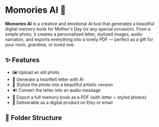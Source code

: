 # Momories AI 💖

**Momories AI** is a creative and emotional AI tool that generates a beautiful digital memory book for Mother's Day (or any special occasion). From a simple photo, it creates a personalized letter, stylized images, audio narration, and exports everything into a lovely PDF — perfect as a gift for your mom, grandma, or loved one.

## ✨ Features

- 🖼️ Upload an old photo
- 📝 Generate a heartfelt letter with AI
- 🎨 Stylize the photo into a beautiful artistic version
- 🔊 Convert the letter into an audio message
- 📘 Export a full memory book as a PDF (with letter + styled photos)
- 🎁 Deliverable as a digital product on Etsy or email

## 📁 Folder Structure

